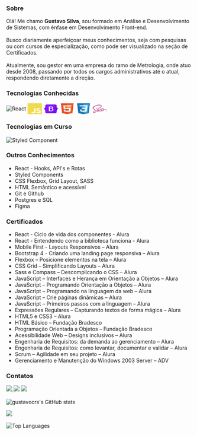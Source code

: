 <div id="sobremim">
 <h3>Sobre</h3>
  Olá! Me chamo <strong>Gustavo Silva</strong>, sou formado em Análise e Desenvolvimento de Sistemas, com ênfase em Desenvolvimento Front-end.</br></br>
  Busco diariamente aperfeiçoar meus conhecimentos, seja com pesquisas ou com cursos de especialização, como pode ser visualizado na seção de Certificados.</br></br>
  Atualmente, sou gestor em uma empresa do ramo de Metrologia, onde atuo desde 2008, passando por todos os cargos administrativos até o atual, respondendo diretamente a direção.
</div>

<div style="display: inline_block">
 
  <h3>Tecnologias Conhecidas</h3>
  <img align="center" alt="React" height="30" width="40" src="https://raw.githubusercontent.com/danielcranney/readme-generator/main/public/icons/skills/react-colored.svg">
  <img align="center" alt="Js" height="30" width="40" src="https://raw.githubusercontent.com/devicons/devicon/master/icons/javascript/javascript-plain.svg">
  <img align="center" alt="Bootstrap" height="30" width="40" src="https://raw.githubusercontent.com/devicons/devicon/master/icons/bootstrap/bootstrap-original.svg">
  <img align="center" alt="HTML" height="30" width="40" src="https://raw.githubusercontent.com/devicons/devicon/master/icons/html5/html5-original.svg">
  <img align="center" alt="CSS" height="30" width="40" src="https://raw.githubusercontent.com/devicons/devicon/master/icons/css3/css3-original.svg">
  <img align="center" alt="SASS" height="30" width="40" src="https://raw.githubusercontent.com/devicons/devicon/master/icons/sass/sass-original.svg">
 
  <h3>Tecnologias em Curso</h3>
  <img align="center" alt="Styled Component" height="30" width="40" src="https://www.daggala.com/static/228867c3668e439101821568a8a03b54/19ca5/sc.png">
  
  <h3>Outros Conhecimentos</h3>
  <ul>
    <li>React - Hooks, API's e Rotas</li>
    <li>Styled Components</li>
    <li>CSS Flexbox, Grid Layout, SASS </li>
    <li>HTML Semântico e acessível</li>
    <li>Git e Github</>
    <li>Postgres e SQL</li>
    <li>Figma</li>
  </ul>
  
  <h3>Certificados</h3>
  <ul>
    <li>React - Ciclo de vida dos componentes - Alura</li>
    <li>React - Entendendo como a biblioteca funciona - Alura</li>
    <li>Mobile First - Layouts Responsivos – Alura</li>
    <li>Bootstrap 4 - Criando uma landing page responsiva – Alura</li>
    <li>Flexbox – Posicione elementos na tela – Alura</li>
    <li>CSS Grid – Simplificando Layouts – Alura</li>
    <li>Sass e Compass – Descomplicando o CSS – Alura</li>
    <li>JavaScript – Interfaces e Herança em Orientação a Objetos – Alura</li>
    <li>JavaScript – Programando Orientação a Objetos – Alura</li>
    <li>JavaScript – Programando na linguagem da web – Alura</li>
    <li>JavaScript – Crie páginas dinâmicas – Alura</li>
    <li>JavaScript – Primeiros passos com a linguagem – Alura</li>
    <li>Expressões Regulares – Capturando textos de forma mágica – Alura</li>
    <li>HTML5 e CSS3 – Alura</li>
    <li>HTML Básico – Fundação Bradesco</li>
    <li>Programação Orientada a Objetos – Fundação Bradesco</li>
    <li>Acessibilidade Web – Designs inclusivos – Alura</li>
    <li>Engenharia de Requisitos: da demanda ao gerenciamento – Alura</li>
    <li>Engenharia de Requisitos: como levantar, documentar e validar – Alura</li>
    <li>Scrum – Agilidade em seu projeto – Alura</li>
    <li>Gerenciamento e Manutenção do Windows 2003 Server – ADV</li>
  </ul>

</div>
  
<div> 
  <h3>Contatos</h3>
  <a href = "mailto:gustavocrsilva.ti@gmail.com"><img src="https://img.shields.io/badge/-Gmail-%23333?style=for-the-badge&logo=gmail&logoColor=white" target="_blank"> </a>
  <a href="https://www.linkedin.com/in/gustavocrsilva/" target="_blank"><img src="https://img.shields.io/badge/-LinkedIn-%230077B5?style=for-the-badge&logo=linkedin&logoColor=white" target="_blank"></a> 
  <a href="https://gustavocrs.tech"><img src="https://img.shields.io/badge/%3A.P.%3A-Portfolio-blue" height="28px" target="_blank"></a>
</div></br>

<div align="left">
<img src="https://github-readme-stats.vercel.app/api?username=gustavocrs&show_icons=true&hide=&count_private=true&title_color=0891b2&text_color=ffffff&icon_color=0891b2&bg_color=1c1917&hide_border=true&show_icons=true" alt="gustavocrs's GitHub stats"></br>

 <img src="https://github-readme-streak-stats.herokuapp.com/?user=gustavocrs&stroke=ffffff&background=1c1917&ring=0891b2&fire=0891b2&currStreakNum=ffffff&currStreakLabel=0891b2&sideNums=ffffff&sideLabels=ffffff&dates=ffffff&hide_border=true"></br>

 <img src="https://github-readme-stats.vercel.app/api/top-langs/?username=gustavocrs&langs_count=10&title_color=0891b2&text_color=ffffff&icon_color=0891b2&bg_color=1c1917&hide_border=true&locale=en&custom_title=Top%20%Languages" alt="Top Languages"></br>
</div>
